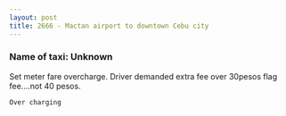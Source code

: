 ```yaml
---
layout: post
title: 2666 - Mactan airport to downtown Cebu city
---
```


### Name of taxi: Unknown

Set meter fare overcharge. Driver demanded extra fee over 30pesos flag fee....not 40 pesos.

```Over charging```
